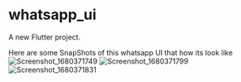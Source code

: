 # whatsapp_ui

A new Flutter project.

Here are some SnapShots of this whatsapp UI that how its look like
![Screenshot_1680371749](https://github.com/Anas-FlutterDev/WhatsApp_UI/assets/114103970/c8f39232-f448-4060-97d2-dcd421d368d5)
![Screenshot_1680371799](https://github.com/Anas-FlutterDev/WhatsApp_UI/assets/114103970/65e9c8a7-86d3-4c7c-8aa1-d5b63f3539b3)
![Screenshot_1680371831](https://github.com/Anas-FlutterDev/WhatsApp_UI/assets/114103970/60459fca-8a7b-48fa-a695-345a2c928935)
